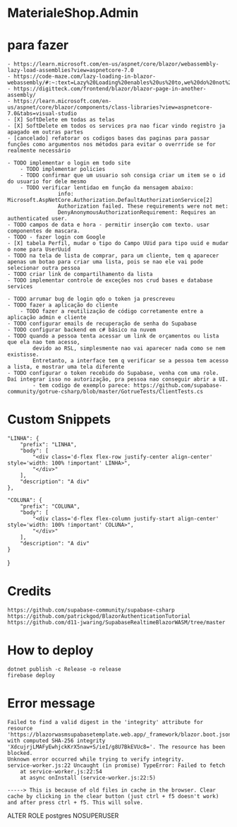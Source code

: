 # MaterialeShop.Admin

# para fazer
	- https://learn.microsoft.com/en-us/aspnet/core/blazor/webassembly-lazy-load-assemblies?view=aspnetcore-7.0
	- https://code-maze.com/lazy-loading-in-blazor-webassembly/#:~:text=Lazy%20Loading%20enables%20us%20to,we%20do%20not%20require%20yet.
	- https://digitteck.com/frontend/blazor/blazor-page-in-another-assembly/
	- https://learn.microsoft.com/en-us/aspnet/core/blazor/components/class-libraries?view=aspnetcore-7.0&tabs=visual-studio
	- [X] SoftDelete em todas as telas
	- [X] SoftDelete em todos os services pra nao ficar vindo registro ja apagado em outras partes
	- [cancelado] refatorar os codigos bases das paginas para passar funções como argumentos nos métodos para evitar o overrride se for realmente necessário
	
	- TODO implementar o login em todo site
		- TODO implementar policies
		- TODO confirmar que um usuario soh consiga criar um item se o id do usuario for dele mesmo
		- TODO verificar lentidao em função da mensagem abaixo:
					info: Microsoft.AspNetCore.Authorization.DefaultAuthorizationService[2]
					Authorization failed. These requirements were not met:
					DenyAnonymousAuthorizationRequirement: Requires an authenticated user.
	- TODO campos de data e hora - permitir inserção com texto. usar componentes de mascara.
	- TODO - fazer login com Google
	- [X] tabela Perfil, mudar o tipo do Campo UUid para tipo uuid e mudar o nome para UserUuid
	- TODO na tela de lista de comprar, para um cliente, tem q aparecer apenas um botao para criar uma lista, pois se nao ele vai pode selecionar outra pessoa
	- TODO criar link de compartilhamento da lista
	- TODO implementar controle de exceções nos crud bases e database services
		
	- TODO arrumar bug de login qdo o token ja prescreveu
	- TODO fazer a aplicação do cliente
		- TODO fazer a reutilização de código corretamente entre a aplicação admin e cliente
	- TODO configurar emails de recuperação de senha do Supabase
	- TODO configurar backend em c# básico na nuvem
	- TODO quando a pessoa tenta acessar um link de orçamentos ou lista que ela nao tem acesso,
			devido ao RSL, simplesmente nao vai aparecer nada como se nem existisse.
			Entretanto, a interface tem q verificar se a pessoa tem acesso a lista, e mostrar uma tela diferente
	- TODO configurar o token recebido do Supabase, venha com uma role. Daí integrar isso no autorização, pra pessoa nao conseguir abrir a UI.
			- tem codigo de exemplo parece: https://github.com/supabase-community/gotrue-csharp/blob/master/GotrueTests/ClientTests.cs

# Custom Snippets
    
	"LINHA": {
		"prefix": "LINHA",
		"body": [
			"<div class='d-flex flex-row justify-center align-center' style='width: 100% !important' LINHA>",
			"</div>"
		],
		"description": "A div"
	},
	
	"COLUNA": {
		"prefix": "COLUNA",
		"body": [
			"<div class='d-flex flex-column justify-start align-center' style='width: 100% !important' COLUNA>",
			"</div>"
		],
		"description": "A div"
	}
}
# Credits
    https://github.com/supabase-community/supabase-csharp
    https://github.com/patrickgod/BlazorAuthenticationTutorial
    https://github.com/d11-jwaring/SupabaseRealtimeBlazorWASM/tree/master
    

# How to deploy
    dotnet publish -c Release -o release
    firebase deploy

# Error message
    Failed to find a valid digest in the 'integrity' attribute for resource 'https://blazorwasmsupabasetemplate.web.app/_framework/blazor.boot.json' with computed SHA-256 integrity 'XdcujrjLMAFyEwhjckKrX5naw+S/ieI/g8U7BkEVUc8='. The resource has been blocked.
    Unknown error occurred while trying to verify integrity.
    service-worker.js:22 Uncaught (in promise) TypeError: Failed to fetch
        at service-worker.js:22:54
        at async onInstall (service-worker.js:22:5)

    -----> This is because of old files in cache in the browser. Clear cache by clicking in the clear button (just ctrl + f5 doesn't work) and after press ctrl + f5. This will solve.


ALTER ROLE postgres NOSUPERUSER